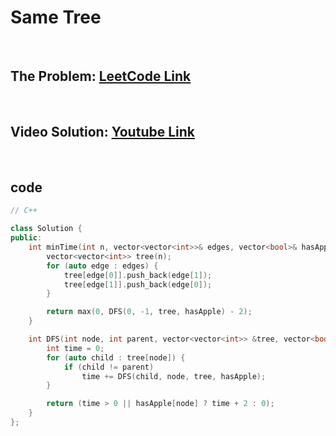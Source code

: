 # Same Tree

<br>

## The Problem: [LeetCode Link](https://leetcode.com/problems/minimum-time-to-collect-all-apples-in-a-tree/)

<br>

## Video Solution: [Youtube Link](https://www.youtube.com/watch?v=hIVslN8zDco)

<br>

## code

```cpp
// C++

class Solution {
public:
    int minTime(int n, vector<vector<int>>& edges, vector<bool>& hasApple) {
        vector<vector<int>> tree(n);
        for (auto edge : edges) {
            tree[edge[0]].push_back(edge[1]);
            tree[edge[1]].push_back(edge[0]);
        }

        return max(0, DFS(0, -1, tree, hasApple) - 2);
    }

    int DFS(int node, int parent, vector<vector<int>> &tree, vector<bool> &hasApple) {
        int time = 0;
        for (auto child : tree[node]) {
            if (child != parent)
                time += DFS(child, node, tree, hasApple);
        }

        return (time > 0 || hasApple[node] ? time + 2 : 0);
    }
};
```
